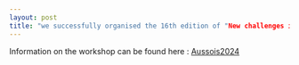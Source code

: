```yaml
---
layout: post
title: "we successfully organised the 16th edition of "New challenges in scheduling theory" seminar, Aussois, France."
---
```


Information on the workshop can be found here : [Aussois2024](http://aussois2024.imag.fr/index.php)
